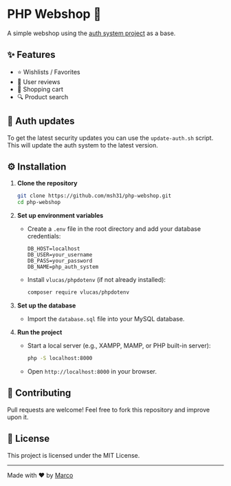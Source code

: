 # PHP Webshop 💸
A simple webshop using the [auth system project](https://github.com/msh31/php-auth-system) as a base.

## ✨ Features 
- ⭐ Wishlists / Favorites
- 💭 User reviews
- 🛒 Shopping cart
- 🔍 Product search

## 🔐 Auth updates
To get the latest security updates you can use the ``update-auth.sh`` script. This will update the auth system to the latest version.

## ⚙️ Installation
1. **Clone the repository**
   ```bash
   git clone https://github.com/msh31/php-webshop.git
   cd php-webshop
   ```

2. **Set up environment variables**
   - Create a `.env` file in the root directory and add your database credentials:
     ```
     DB_HOST=localhost
     DB_USER=your_username
     DB_PASS=your_password
     DB_NAME=php_auth_system
     ```
   - Install `vlucas/phpdotenv` (if not already installed):
     ```bash
     composer require vlucas/phpdotenv
     ```

3. **Set up the database**
   - Import the `database.sql` file into your MySQL database.

4. **Run the project**
   - Start a local server (e.g., XAMPP, MAMP, or PHP built-in server):
     ```bash
     php -S localhost:8000
     ```
   - Open `http://localhost:8000` in your browser.

## 🤝 Contributing 
Pull requests are welcome! Feel free to fork this repository and improve upon it.

## 📜 License 
This project is licensed under the MIT License.

---
Made with ❤️ by [Marco](https://marco007.dev/)


